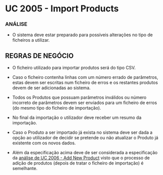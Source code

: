 # UC 2005 - Import Products #

### ANÁLISE ###
* O sistema deve estar preparado  para possíveis alterações no tipo de ficheiros a utilizar.

## REGRAS DE NEGÓCIO ##
* O ficheiro utilizado para importar produtos será do tipo CSV.
* Caso o ficheiro contenha linhas com um número errado de parâmetros, estas devem ser escritas num ficheiro de erros e os restantes produtos devem de ser adicionadas ao sistema.
* Todos os Produtos que possuam parâmetros inválidos ou número incorreto de parâmetros devem ser enviados para um ficheiro de erros (do mesmo tipo do ficheiro de importação).
* No final da importação o utilizador deve receber um resumo da importação.
* Caso o Produto a ser importado já exista no sistema deve ser dada a opção ao utilizador de decidir se pretende ou não atualizar o Produto já existente com os novos dados.

* Além da especificação acima deve de ser considerada a especificação da [análise de UC 2006 - Add New Product](https://bitbucket.org/TiagoMoreiraISEP/lei_isep_2019_20_sem4_2di_1181011_1181012_1181047_1181061_1150/wiki/AddNewProduct_UC_2006/AddNewProduct-ANALYSIS.md) visto que o processo de adição de produtos (depois de tratar o ficheiro de importação) é semelhante.
